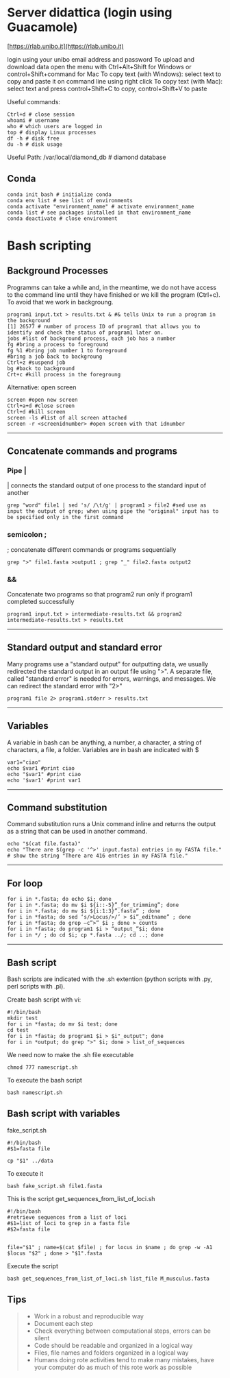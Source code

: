 # Server didattica (login using Guacamole)

[https://rlab.unibo.it](https://rlab.unibo.it)

login using your unibo email address and password
To upload and download data open the menu with Ctrl+Alt+Shift for Windows or control+Shift+command for Mac
To copy text (with Windows): select text to copy and paste it on command line using right click
To copy text (with Mac): select text and press control+Shift+C to copy, control+Shift+V to paste

Useful commands:
```
Ctrl+d # close session
whoami # username
who # which users are logged in
top # display Linux processes
df -h # disk free
du -h # disk usage
```
Useful Path:
/var/local/diamond_db # diamond database

## Conda
```
conda init bash # initialize conda
conda env list # see list of environments
conda activate "environment_name" # activate environment_name
conda list # see packages installed in that environment_name
conda deactivate # close environment 
```


# Bash scripting

## Background Processes
Programms can take a while and, in the meantime, we do not have access to the command line until they have finished or we kill the program (Ctrl+c). To avoid that we work in backgroung.

```
program1 input.txt > results.txt & #& tells Unix to run a program in the background
[1] 26577 # number of process ID of program1 that allows you to identify and check the status of program1 later on.
jobs #list of background process, each job has a number
fg #bring a process to foreground
fg %1 #bring job number 1 to foreground
#bring a job back to backgroung
Ctrl+z #suspend job
bg #back to background
Crt+c #kill process in the foregroung
```
Alternative: open screen

```
screen #open new screen
Ctrl+a+d #close screen
Ctrl+d #kill screen
screen -ls #list of all screen attached
screen -r <screenidnumber> #open screen with that idnumber 
```
---
## Concatenate commands and programs
### Pipe | 
| connects the standard output of one process to the standard input of another

```
grep "word" file1 | sed 's/ /\t/g' | program1 > file2 #sed use as input the output of grep; when using pipe the "original" input has to be specified only in the first command
```
### semicolon ;
; concatenate different commands or programs sequentially
```
grep ">" file1.fasta >output1 ; grep "_" file2.fasta output2
```
### &&
Concatenate two programs so that program2 run only if program1 completed successfully

```
program1 input.txt > intermediate-results.txt && program2 intermediate-results.txt > results.txt
```
---
## Standard output and standard error

Many programs use a "standard output" for outputting data, we usually redirected the standard output in an output file using ">". A separate file, called "standard error" is needed for errors, warnings, and messages. We can redirect the standard error with "2>"
```
program1 file 2> program1.stderr > results.txt
```
---
## Variables
A variable in bash can be anything, a number, a character, a string of characters, a file, a folder.
Variables are in bash are indicated with $
```
var1="ciao"
echo $var1 #print ciao
echo "$var1" #print ciao
echo '$var1' #print var1
```
---

## Command substitution 
Command substitution runs a Unix command inline and returns the output as a string that can be used in another command.
```
echo "$(cat file.fasta)"
echo "There are $(grep -c '^>' input.fasta) entries in my FASTA file." # show the string "There are 416 entries in my FASTA file."
```
---
## For loop
```
for i in *.fasta; do echo $i; done
for i in *.fasta; do mv $i ${i::-5}”_for_trimming”; done
for i in *.fasta; do mv $i ${i:1:3}”.fasta” ; done
for i in *fasta; do sed ‘s/>Locus/>/’ > $i”_editname” ; done
for i in *fasta; do grep –c”>” $i ; done > counts
for i in *fasta; do program1 $i > “output_”$i; done
for i in */ ; do cd $i; cp *.fasta ../; cd ..; done
```
---
## Bash script

Bash scripts are indicated with the .sh extention (python scripts with .py, perl scripts with .pl). 

Create bash script with vi:

```
#!/bin/bash
mkdir test
for i in *fasta; do mv $i test; done
cd test
for i in *fasta; do program1 $i > $i"_output"; done
for i in *output; do grep ">" $i; done > list_of_sequences
```
We need now to make the .sh file executable
```
chmod 777 namescript.sh
```
To execute the bash script
```
bash namescript.sh
```
## Bash script with variables

fake_script.sh
```
#!/bin/bash
#$1=fasta file

cp "$1" ../data
```
To execute it
```
bash fake_script.sh file1.fasta
```

This is the script get_sequences_from_list_of_loci.sh
```
#!/bin/bash
#retrieve sequences from a list of loci 
#$1=list of loci to grep in a fasta file
#$2=fasta file


file="$1" ; name=$(cat $file) ; for locus in $name ; do grep -w -A1 $locus "$2" ; done > "$1".fasta
```
Execute the script
```
bash get_sequences_from_list_of_loci.sh list_file M_musculus.fasta
```

## Tips

> * Work in a robust and reproducible way
> * Document each step
> * Check everything between computational steps, errors can be silent
> * Code should be readable and organized in a logical way
> * Files, file names and folders organized in a logical way
> * Humans doing rote activities tend to make many mistakes, have your computer do as much of this rote work
as possible
